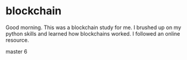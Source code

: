 # blockchain
  
Good morning.  This was a blockchain study for me.  I brushed up on my python skills and learned how blockchains worked.  I followed an online resource.  

master 6

